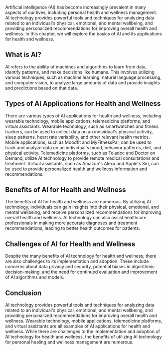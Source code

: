 

Artificial intelligence (AI) has become increasingly prevalent in many aspects of our lives, including personal health and wellness management. AI technology provides powerful tools and techniques for analyzing data related to an individual's physical, emotional, and mental wellbeing, and providing personalized recommendations for improving overall health and wellness. In this chapter, we will explore the basics of AI and its applications for health and wellness.

What is AI?
-----------

AI refers to the ability of machines and algorithms to learn from data, identify patterns, and make decisions like humans. This involves utilizing various techniques, such as machine learning, natural language processing, and computer vision, to analyze large amounts of data and provide insights and predictions based on that data.

Types of AI Applications for Health and Wellness
------------------------------------------------

There are various types of AI applications for health and wellness, including wearable technology, mobile applications, telemedicine platforms, and virtual assistants. Wearable technology, such as smartwatches and fitness trackers, can be used to collect data on an individual's physical activity, sleep patterns, heart rate variability, and other relevant health metrics. Mobile applications, such as Moodfit and MyFitnessPal, can be used to track and analyze data on an individual's mood, behavior patterns, diet, and physical activity. Telemedicine platforms, such as Teladoc and Doctor on Demand, utilize AI technology to provide remote medical consultations and treatment. Virtual assistants, such as Amazon's Alexa and Apple's Siri, can be used to provide personalized health and wellness information and recommendations.

Benefits of AI for Health and Wellness
--------------------------------------

The benefits of AI for health and wellness are numerous. By utilizing AI technology, individuals can gain insights into their physical, emotional, and mental wellbeing, and receive personalized recommendations for improving overall health and wellness. AI technology can also assist healthcare professionals in making more accurate diagnoses and treatment recommendations, leading to better health outcomes for patients.

Challenges of AI for Health and Wellness
----------------------------------------

Despite the many benefits of AI technology for health and wellness, there are also challenges to its implementation and adoption. These include concerns about data privacy and security, potential biases in algorithmic decision-making, and the need for continued evaluation and improvement of AI algorithms and models.

Conclusion
----------

AI technology provides powerful tools and techniques for analyzing data related to an individual's physical, emotional, and mental wellbeing, and providing personalized recommendations for improving overall health and wellness. Wearable technology, mobile applications, telemedicine platforms, and virtual assistants are all examples of AI applications for health and wellness. While there are challenges to the implementation and adoption of AI technology for health and wellness, the benefits of utilizing AI technology for personal healing and wellness management are numerous.
